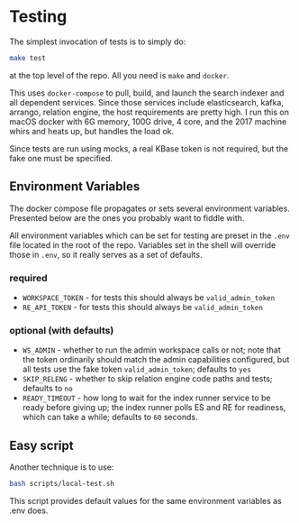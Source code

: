 # Testing

The simplest invocation of tests is to simply do:

```bash
make test
```

at the top level of the repo. All you need is `make` and `docker`.

This uses `docker-compose` to pull, build, and launch the search indexer and all dependent services. Since those services include elasticsearch, kafka, arrango, relation engine, the host requirements are pretty high. I run this on macOS docker with 6G memory, 100G drive, 4 core, and the 2017 machine whirs and heats up, but handles the load ok.

Since tests are run using mocks, a real KBase token is not required, but the fake one must be specified.

## Environment Variables

The docker compose file propagates or sets several environment variables. Presented below are the ones you probably want to fiddle with.

All environment variables which can be set for testing are preset in the `.env` file located in the root of the repo. Variables set in the shell will override those in `.env`, so it really serves as a set of defaults.

### required

- `WORKSPACE_TOKEN` - for tests this should always be `valid_admin_token`
- `RE_API_TOKEN` - for tests this should always be `valid_admin_token`

### optional (with defaults)

- `WS_ADMIN` - whether to run the admin workspace calls or not; note that the token ordinarily should match the admin capabilities configured, but all tests use the fake token `valid_admin_token`; defaults to `yes`
- `SKIP_RELENG` - whether to skip relation engine code paths and tests; defaults to `no`
- `READY_TIMEOUT` - how long to wait for the index runner service to be ready before giving up; the index runner polls ES and RE for readiness, which can take a while; defaults to `60` seconds.

## Easy script

Another technique is to use:

```bash
bash scripts/local-test.sh
```

This script provides default values for the same environment variables as .env does.
